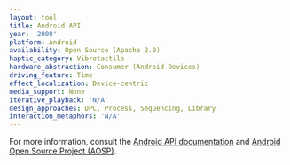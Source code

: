 ```yaml
---
layout: tool
title: Android API
year: '2008'
platform: Android
availability: Open Source (Apache 2.0)
haptic_category: Vibrotactile
hardware_abstraction: Consumer (Android Devices)
driving_feature: Time
effect_localization: Device-centric
media_support: None
iterative_playback: 'N/A'
design_approaches: DPC, Process, Sequencing, Library
interaction_metaphors: 'N/A'
---
```

For more information, consult the [Android API documentation](https://source.android.com/devices/input/haptics/haptics-implement) and [Android Open Source Project (AOSP)](https://source.android.com/).
